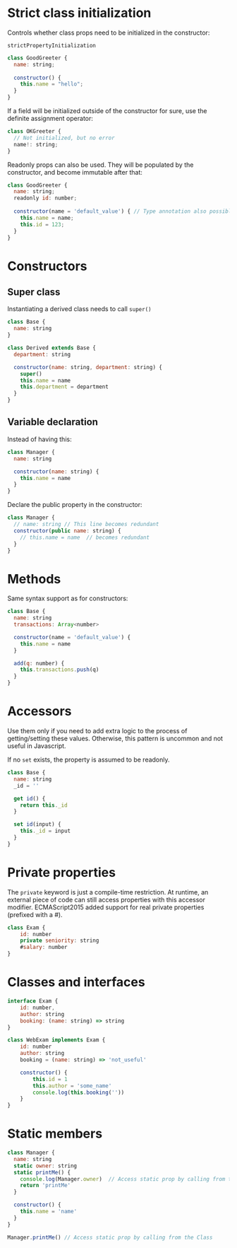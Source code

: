 # Strict class initialization

Controls whether class props need to be initialized in the constructor:

`strictPropertyInitialization`

```js
class GoodGreeter {
  name: string;
 
  constructor() {
    this.name = "hello";
  }
}
```

If a field will be initialized outside of the constructor for sure, use the definite assignment operator:

```js
class OKGreeter {
  // Not initialized, but no error
  name!: string;
}
```

Readonly props can also be used. They will be populated by the constructor, and become immutable after that:

```js
class GoodGreeter {
  name: string;
  readonly id: number;
 
  constructor(name = 'default_value') { // Type annotation also possible
    this.name = name;
    this.id = 123;
  }
}
```

# Constructors

## Super class

Instantiating a derived class needs to call `super()`

```js
class Base {
  name: string
}

class Derived extends Base {
  department: string

  constructor(name: string, department: string) {
    super()
    this.name = name
    this.department = department
  }
}
```

## Variable declaration

Instead of having this:

```js
class Manager {
  name: string

  constructor(name: string) {
    this.name = name
  }
}
```

Declare the public property in the constructor:

```js
class Manager {
  // name: string // This line becomes redundant
  constructor(public name: string) {
    // this.name = name  // becomes redundant
  }
}
```

# Methods

Same syntax support as for constructors:

```js
class Base {
  name: string
  transactions: Array<number>

  constructor(name = 'default_value') {
    this.name = name
  }

  add(q: number) {
    this.transactions.push(q)
  }
}
```

# Accessors

Use them only if you need to add extra logic to the process of getting/setting these values. Otherwise, this pattern is uncommon and not useful in Javascript.

If no `set` exists, the property is assumed to be readonly.

```js
class Base {
  name: string
  _id = ''

  get id() {
    return this._id
  }

  set id(input) {
    this._id = input
  }
}
```

# Private properties

The `private` keyword is just a compile-time restriction. At runtime, an external piece of code can still access properties with this accessor modifier.
ECMAScript2015 added support for real private properties (prefixed with a #).

```js
class Exam {
    id: number
    private seniority: string
    #salary: number
}
```

# Classes and interfaces

```js
interface Exam {
    id: number,
    author: string
    booking: (name: string) => string
}

class WebExam implements Exam {
    id: number
    author: string
    booking = (name: string) => 'not_useful'

    constructor() {
        this.id = 1
        this.author = 'some_name'
        console.log(this.booking(''))
    }
}
```

# Static members

```js
class Manager {
  name: string
  static owner: string
  static printMe() {
    console.log(Manager.owner)  // Access static prop by calling from the Class
    return 'printMe'
  }

  constructor() {
    this.name = 'name'
  }
}

Manager.printMe() // Access static prop by calling from the Class
```